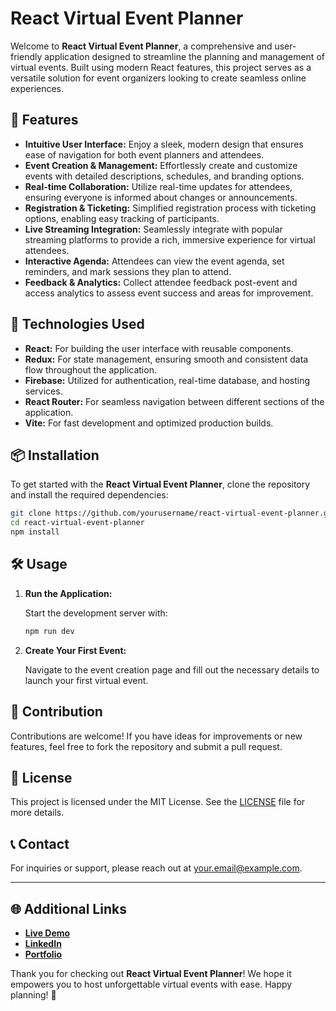 # React Virtual Event Planner

Welcome to **React Virtual Event Planner**, a comprehensive and user-friendly application designed to streamline the planning and management of virtual events. Built using modern React features, this project serves as a versatile solution for event organizers looking to create seamless online experiences.

## 🚀 Features

- **Intuitive User Interface:** Enjoy a sleek, modern design that ensures ease of navigation for both event planners and attendees.
- **Event Creation & Management:** Effortlessly create and customize events with detailed descriptions, schedules, and branding options.
- **Real-time Collaboration:** Utilize real-time updates for attendees, ensuring everyone is informed about changes or announcements.
- **Registration & Ticketing:** Simplified registration process with ticketing options, enabling easy tracking of participants.
- **Live Streaming Integration:** Seamlessly integrate with popular streaming platforms to provide a rich, immersive experience for virtual attendees.
- **Interactive Agenda:** Attendees can view the event agenda, set reminders, and mark sessions they plan to attend.
- **Feedback & Analytics:** Collect attendee feedback post-event and access analytics to assess event success and areas for improvement.

## 🔧 Technologies Used

- **React:** For building the user interface with reusable components.
- **Redux:** For state management, ensuring smooth and consistent data flow throughout the application.
- **Firebase:** Utilized for authentication, real-time database, and hosting services.
- **React Router:** For seamless navigation between different sections of the application.
- **Vite:** For fast development and optimized production builds.

## 📦 Installation

To get started with the **React Virtual Event Planner**, clone the repository and install the required dependencies:

```bash
git clone https://github.com/yourusername/react-virtual-event-planner.git
cd react-virtual-event-planner
npm install
```

## 🛠 Usage

1. **Run the Application:**

   Start the development server with:

   ```bash
   npm run dev
   ```

2. **Create Your First Event:**

   Navigate to the event creation page and fill out the necessary details to launch your first virtual event.

## 🌟 Contribution

Contributions are welcome! If you have ideas for improvements or new features, feel free to fork the repository and submit a pull request. 

## 📄 License

This project is licensed under the MIT License. See the [LICENSE](LICENSE) file for more details.

## 📞 Contact

For inquiries or support, please reach out at [your.email@example.com](mailto:your.email@example.com).

---

## 🌐 Additional Links

- **[Live Demo](http://your-live-demo-link.com)**
- **[LinkedIn](http://your-linkedin-profile.com)**
- **[Portfolio](http://your-portfolio-website.com)**

Thank you for checking out **React Virtual Event Planner**! We hope it empowers you to host unforgettable virtual events with ease. Happy planning! 🎉
```
